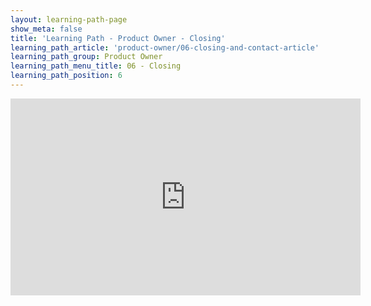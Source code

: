 ```yaml
---
layout: learning-path-page
show_meta: false
title: 'Learning Path - Product Owner - Closing'
learning_path_article: 'product-owner/06-closing-and-contact-article'
learning_path_group: Product Owner
learning_path_menu_title: 06 - Closing
learning_path_position: 6
---
```


<iframe width="560" height="315" src="https://www.youtube.com/embed/qMGQVvoqrzo" frameborder="0" allow="accelerometer; autoplay; encrypted-media; gyroscope; picture-in-picture" allowfullscreen></iframe>
